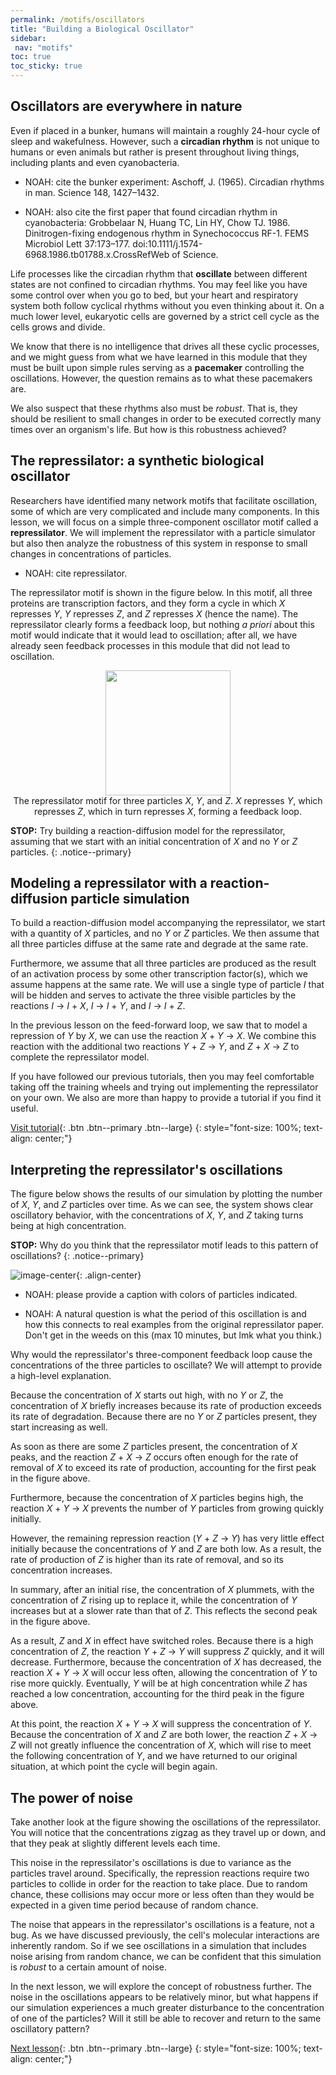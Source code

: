 ```yaml
---
permalink: /motifs/oscillators
title: "Building a Biological Oscillator"
sidebar:
 nav: "motifs"
toc: true
toc_sticky: true
---
```


## Oscillators are everywhere in nature

Even if placed in a bunker, humans will maintain a roughly 24-hour cycle of sleep and wakefulness. However, such a **circadian rhythm** is not unique to humans or even animals but rather is present throughout living things, including plants and even cyanobacteria.

* NOAH: cite the bunker experiment: Aschoff, J. (1965). Circadian rhythms in man. Science 148, 1427–1432.

* NOAH: also cite the first paper that found circadian rhythm in cyanobacteria: Grobbelaar N, Huang TC, Lin HY, Chow TJ. 1986. Dinitrogen-fixing endogenous rhythm in Synechococcus RF-1. FEMS Microbiol Lett 37:173–177. doi:10.1111/j.1574-6968.1986.tb01788.x.CrossRefWeb of Science.

Life processes like the circadian rhythm that **oscillate** between different states are not confined to circadian rhythms. You may feel like you have some control over when you go to bed, but your heart and respiratory system both follow cyclical rhythms without you even thinking about it. On a much lower level, eukaryotic cells are governed by a strict cell cycle as the cells grows and divide.

We know that there is no intelligence that drives all these cyclic processes, and we might guess from what we have learned in this module that they must be built upon simple rules serving as a **pacemaker** controlling the oscillations. However, the question remains as to what these pacemakers are.

We also suspect that these rhythms also must be *robust*. That is, they should be resilient to small changes in order to be executed correctly many times over an organism's life. But how is this robustness achieved?

## The repressilator: a synthetic biological oscillator

Researchers have identified many network motifs that facilitate oscillation, some of which are very complicated and include many components. In this lesson, we will focus on a simple three-component oscillator motif called a **repressilator**. We will implement the repressilator with a particle simulator but also then analyze the robustness of this system in response to small changes in concentrations of particles.

* NOAH: cite repressilator.

The repressilator motif is shown in the figure below. In this motif, all three proteins are transcription factors, and they form a cycle in which *X* represses *Y*, *Y* represses *Z*, and *Z* represses *X* (hence the name). The repressilator clearly forms a feedback loop, but nothing *a priori* about this motif would indicate that it would lead to oscillation; after all, we have already seen feedback processes in this module that did not lead to oscillation.

<center>
<img src="../assets/images/repressilator.png" width="200">
<figcaption>The repressilator motif for three particles <em>X</em>, <em>Y</em>, and <em>Z</em>. <em>X</em> represses <em>Y</em>, which represses <em>Z</em>, which in turn represses <em>X</em>, forming a feedback loop.</figcaption>
</center>

**STOP:** Try building a reaction-diffusion model for the repressilator, assuming that we start with an initial concentration of *X* and no *Y* or *Z* particles.
{: .notice--primary}

## Modeling a repressilator with a reaction-diffusion particle simulation

To build a reaction-diffusion model accompanying the repressilator, we start with a quantity of *X* particles, and no *Y* or *Z* particles. We then assume that all three particles diffuse at the same rate and degrade at the same rate.

Furthermore, we assume that all three particles are produced as the result of an activation process by some other transcription factor(s), which we assume happens at the same rate. We will use a single type of particle *I* that will be hidden and serves to activate the three visible particles by the reactions *I* → *I* + *X*, *I* → *I* + *Y*, and *I* → *I* + *Z*.

In the previous lesson on the feed-forward loop, we saw that to model a repression of *Y* by *X*, we can use the reaction *X* + *Y* → *X*. We combine this reaction with the additional two reactions *Y* + *Z* → *Y*, and *Z* + *X* → *Z* to complete the repressilator model.

If you have followed our previous tutorials, then you may feel comfortable taking off the training wheels and trying out implementing the repressilator on your own. We also are more than happy to provide a tutorial if you find it useful.

[Visit tutorial](tutorial_oscillators){: .btn .btn--primary .btn--large}
{: style="font-size: 100%; text-align: center;"}

## Interpreting the repressilator's oscillations

The figure below shows the results of our simulation by plotting the number of *X*, *Y*, and *Z* particles over time. As we can see, the system shows clear oscillatory behavior, with the concentrations of *X*, *Y*, and *Z* taking turns being at high concentration.

**STOP:** Why do you think that the repressilator motif leads to this pattern of oscillations?
{: .notice--primary}

![image-center](../assets/images/repress_graph.PNG){: .align-center}

* NOAH: please provide a caption with colors of particles indicated.

* NOAH: A natural question is what the period of this oscillation is and how this connects to real examples from the original repressilator paper.  Don't get in the weeds on this (max 10 minutes, but lmk what you think.)

Why would the repressilator's three-component feedback loop cause the concentrations of the three particles to oscillate? We will attempt to provide a high-level explanation.

Because the concentration of *X* starts out high, with no *Y* or *Z*, the concentration of *X* briefly increases because its rate of production exceeds its rate of degradation. Because there are no *Y* or *Z* particles present, they start increasing as well.

As soon as there are some *Z* particles present, the concentration of *X* peaks, and the reaction *Z* + *X* → *Z* occurs often enough for the rate of removal of *X* to exceed its rate of production, accounting for the first peak in the figure above.

Furthermore, because the concentration of *X* particles begins high, the reaction *X* + *Y* → *X* prevents the number of *Y* particles from growing quickly initially.

However, the remaining repression reaction (*Y* + *Z* → *Y*) has very little effect initially because the concentrations of *Y* and *Z* are both low. As a result, the rate of production of *Z* is higher than its rate of removal, and so its concentration increases.

In summary, after an initial rise, the concentration of *X* plummets, with the concentration of *Z* rising up to replace it, while the concentration of *Y* increases but at a slower rate than that of *Z*. This reflects the second peak in the figure above.

As a result, *Z* and *X* in effect have switched roles. Because there is a high concentration of *Z*, the reaction *Y* + *Z* → *Y* will suppress *Z* quickly, and it will decrease. Furthermore, because the concentration of *X* has decreased, the reaction *X* + *Y* → *X* will occur less often, allowing the concentration of *Y* to rise more quickly. Eventually, *Y* will be at high concentration while *Z* has reached a low concentration, accounting for the third peak in the figure above.

At this point, the reaction *X* + *Y* → *X* will suppress the concentration of *Y*. Because the concentration of *X* and *Z* are both lower, the reaction *Z* + *X* → *Z* will not greatly influence the concentration of *X*, which will rise to meet the following concentration of *Y*, and we have returned to our original situation, at which point the cycle will begin again.

## The power of noise

Take another look at the figure showing the oscillations of the repressilator. You will notice that the concentrations zigzag as they travel up or down, and that they peak at slightly different levels each time.

This noise in the repressilator's oscillations is due to variance as the particles travel around. Specifically, the repression reactions require two particles to collide in order for the reaction to take place. Due to random chance, these collisions may occur more or less often than they would be expected in a given time period because of random chance.

The noise that appears in the repressilator's oscillations is a feature, not a bug. As we have discussed previously, the cell's molecular interactions are inherently random. So if we see oscillations in a simulation that includes noise arising from random chance, we can be confident that this simulation is *robust* to a certain amount of noise.

In the next lesson, we will explore the concept of robustness further. The noise in the oscillations appears to be relatively minor, but what happens if our simulation experiences a much greater disturbance to the concentration of one of the particles?  Will it still be able to recover and return to the same oscillatory pattern?

[Next lesson](robust){: .btn .btn--primary .btn--large}
{: style="font-size: 100%; text-align: center;"}
